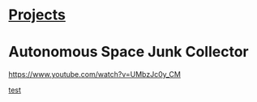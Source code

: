 # [Projects](http://vlarko.com/Projects)
# Autonomous Space Junk Collector
https://www.youtube.com/watch?v=UMbzJc0y_CM

[test](https://www.youtube.com/watch?v=UMbzJc0y_CM)
